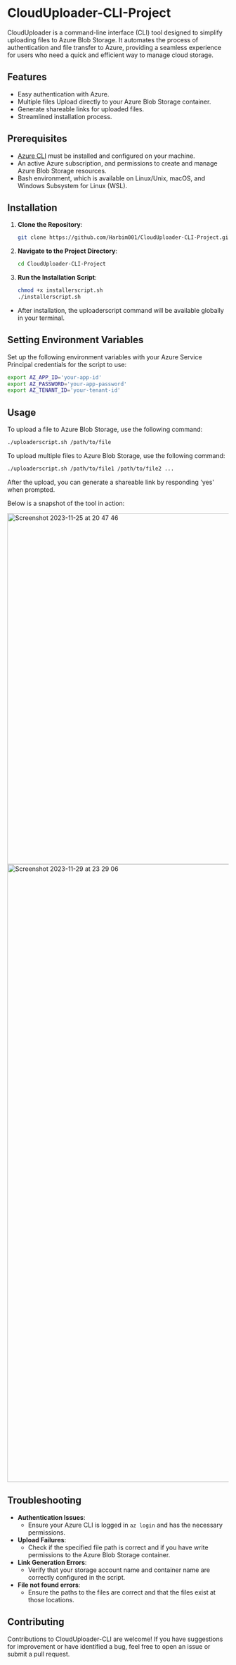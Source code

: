 # CloudUploader-CLI-Project

CloudUploader is a command-line interface (CLI) tool designed to simplify uploading files to Azure Blob Storage. It automates the process of authentication and file transfer to Azure, providing a seamless experience for users who need a quick and efficient way to manage cloud storage.

## Features

- Easy authentication with Azure.
- Multiple files Upload directly to your Azure Blob Storage container.
- Generate shareable links for uploaded files.
- Streamlined installation process.

## Prerequisites

- [Azure CLI](https://docs.microsoft.com/cli/azure/install-azure-cli) must be installed and configured on your machine.
- An active Azure subscription, and permissions to create and manage Azure Blob Storage resources.
- Bash environment, which is available on Linux/Unix, macOS, and Windows Subsystem for Linux (WSL).

## Installation

1. **Clone the Repository**:
   ```bash
   git clone https://github.com/Harbim001/CloudUploader-CLI-Project.git
   ```
2. **Navigate to the Project Directory**:
   ```bash
   cd CloudUploader-CLI-Project
   ```
3. **Run the Installation Script**:
   ```bash
   chmod +x installerscript.sh
   ./installerscript.sh

- After installation, the uploaderscript command will be available globally in your terminal.

## Setting Environment Variables

Set up the following environment variables with your Azure Service Principal credentials for the script to use:

```bash
export AZ_APP_ID='your-app-id'
export AZ_PASSWORD='your-app-password'
export AZ_TENANT_ID='your-tenant-id'
```

## Usage 

To upload a file to Azure Blob Storage, use the following command:

```bash
./uploaderscript.sh /path/to/file
```
To upload multiple files to Azure Blob Storage, use the following command:

```bash
./uploaderscript.sh /path/to/file1 /path/to/file2 ...
```

After the upload, you can generate a shareable link by responding 'yes' when prompted. 

Below is a snapshot of the tool in action:

<img width="797" alt="Screenshot 2023-11-25 at 20 47 46" src="https://github.com/Harbim001/CloudUploader-CLI-Project/assets/98036782/fa91ea2c-5d8d-45df-a141-221c3bc23051">

<img width="1403" alt="Screenshot 2023-11-29 at 23 29 06" src="https://github.com/Harbim001/CloudUploader-CLI-Project/assets/98036782/1b0aba52-4dea-44c3-b2b5-856503d4017e">



## Troubleshooting

- **Authentication Issues**:
   - Ensure your Azure CLI is logged in `az login` and has the necessary permissions.
- **Upload Failures**:
   - Check if the specified file path is correct and if you have write permissions to the Azure Blob Storage container.
- **Link Generation Errors**:
   - Verify that your storage account name and container name are correctly configured in the script.
- **File not found errors**:
   - Ensure the paths to the files are correct and that the files exist at those locations.

## Contributing

Contributions to CloudUploader-CLI are welcome! If you have suggestions for improvement or have identified a bug, feel free to open an issue or submit a pull request.
